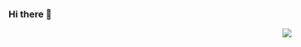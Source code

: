 ### Hi there 👋

<img align="right" src="https://github-readme-stats.vercel.app/api?username=i7eo&count_private=true&show_icons=true&theme=nightowl" />

<!--
**i7eo/i7eo** is a ✨ _special_ ✨ repository because its `README.md` (this file) appears on your GitHub profile.

Here are some ideas to get you started:

- 🔭 I’m currently working on ...
- 🌱 I’m currently learning ...
- 👯 I’m looking to collaborate on ...
- 🤔 I’m looking for help with ...
- 💬 Ask me about ...
- 📫 How to reach me: ...
- 😄 Pronouns: ...
- ⚡ Fun fact: ...
-->

